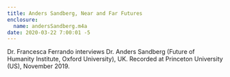 ```yaml
---
title: Anders Sandberg, Near and Far Futures
enclosure: 
  name: andersSandberg.m4a
date: 2020-03-22 7:00:01 -5
---
```

Dr. Francesca Ferrando interviews Dr. Anders Sandberg (Future of Humanity Institute, Oxford University), UK.
Recorded at Princeton University (US), November 2019. ​